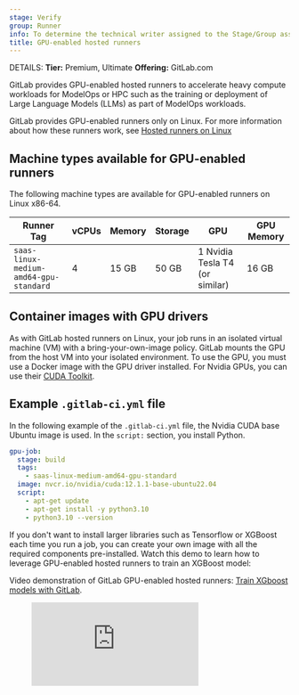 ```yaml
---
stage: Verify
group: Runner
info: To determine the technical writer assigned to the Stage/Group associated with this page, see https://handbook.gitlab.com/handbook/product/ux/technical-writing/#assignments
title: GPU-enabled hosted runners
---
```


DETAILS:
**Tier:** Premium, Ultimate
**Offering:** GitLab.com

GitLab provides GPU-enabled hosted runners to accelerate heavy compute workloads for ModelOps
or HPC such as the training or deployment of Large Language Models (LLMs) as part of ModelOps workloads.

GitLab provides GPU-enabled runners only on Linux. For more information about how these runners work, see [Hosted runners on Linux](../hosted_runners/linux.md)

## Machine types available for GPU-enabled runners

The following machine types are available for GPU-enabled runners on Linux x86-64.

| Runner Tag                             | vCPUs | Memory | Storage | GPU                            | GPU Memory |
|----------------------------------------|-------|--------|---------|--------------------------------|------------|
| `saas-linux-medium-amd64-gpu-standard` | 4     | 15 GB  | 50 GB   | 1 Nvidia Tesla T4 (or similar) | 16 GB      |

## Container images with GPU drivers

As with GitLab hosted runners on Linux, your job runs in an isolated virtual machine (VM)
with a bring-your-own-image policy. GitLab mounts the GPU from the host VM into
your isolated environment. To use the GPU, you must use a Docker image with the
GPU driver installed. For Nvidia GPUs, you can use their [CUDA Toolkit](https://catalog.ngc.nvidia.com/orgs/nvidia/containers/cuda).

## Example `.gitlab-ci.yml` file

In the following example of the `.gitlab-ci.yml` file, the Nvidia CUDA base Ubuntu image is used.
In the `script:` section, you install Python.

```yaml
gpu-job:
  stage: build
  tags:
    - saas-linux-medium-amd64-gpu-standard
  image: nvcr.io/nvidia/cuda:12.1.1-base-ubuntu22.04
  script:
    - apt-get update
    - apt-get install -y python3.10
    - python3.10 --version
```

If you don't want to install larger libraries such as Tensorflow or XGBoost each time you run a job, you can create your own image with all the required components pre-installed.
Watch this demo to learn how to leverage GPU-enabled hosted runners to train an XGBoost model:
<div class="video-fallback">
  Video demonstration of GitLab GPU-enabled hosted runners: <a href="https://youtu.be/tElegG4NCZ0">Train XGboost models with GitLab</a>.
</div>
<figure class="video-container">
  <iframe src="https://www.youtube-nocookie.com/embed/tElegG4NCZ0" frameborder="0" allowfullscreen> </iframe>
</figure>
